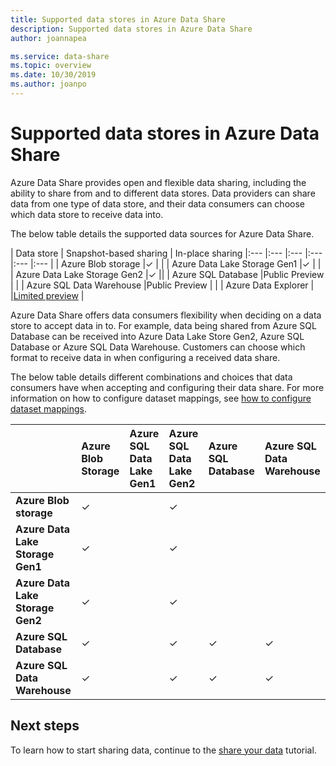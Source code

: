 ```yaml
---
title: Supported data stores in Azure Data Share
description: Supported data stores in Azure Data Share
author: joannapea

ms.service: data-share
ms.topic: overview
ms.date: 10/30/2019
ms.author: joanpo
---
```

# Supported data stores in Azure Data Share 

Azure Data Share provides open and flexible data sharing, including the ability to share from and to different data stores. Data providers can share data from one type of data store, and their data consumers can choose which data store to receive data into. 

The below table details the supported data sources for Azure Data Share. 

| Data store | Snapshot-based sharing | In-place sharing 
|:--- |:--- |:--- |:--- |:--- |:--- |
| Azure Blob storage |✓ | |
| Azure Data Lake Storage Gen1 |✓ | |
| Azure Data Lake Storage Gen2 |✓ ||
| Azure SQL Database |Public Preview | |
| Azure SQL Data Warehouse |Public Preview | |
| Azure Data Explorer | |[Limited preview](https://aka.ms/azuredatasharepreviewsignup) |

Azure Data Share offers data consumers flexibility when deciding on a data store to accept data in to. For example, data being shared from Azure SQL Database can be received into Azure Data Lake Store Gen2, Azure SQL Database or Azure SQL Data Warehouse. Customers can choose which format to receive data in when configuring a received data share. 

The below table details different combinations and choices that data consumers have when accepting and configuring their data share. For more information on how to configure dataset mappings, see [how to configure dataset mappings](how-to-configure-mapping.md).

|  | Azure Blob Storage | Azure SQL Data Lake Gen1 | Azure SQL Data Lake Gen2 | Azure SQL Database | Azure SQL Data Warehouse 
|:--- |:--- |:--- |:--- |:--- |:--- |
| <b>Azure Blob storage |✓ ||✓|
| <b>Azure Data Lake Storage Gen1 |✓ | |✓|
| <b>Azure Data Lake Storage Gen2 |✓ | |✓|
| <b>Azure SQL Database |✓ | |✓|✓|✓|
| <b>Azure SQL Data Warehouse |✓ | |✓|✓|✓|


## Next steps

To learn how to start sharing data, continue to the [share your data](share-your-data.md) tutorial.
